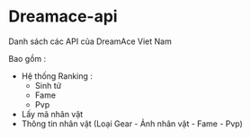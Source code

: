 # Dreamace-api
Danh sách các API của DreamAce Viet Nam

Bao gồm : 

* Hệ thống Ranking : 
  * Sinh tử
  * Fame
  * Pvp
* Lấy mã nhân vật
* Thông tin nhân vật (Loại Gear - Ảnh nhân vật - Fame - Pvp)
